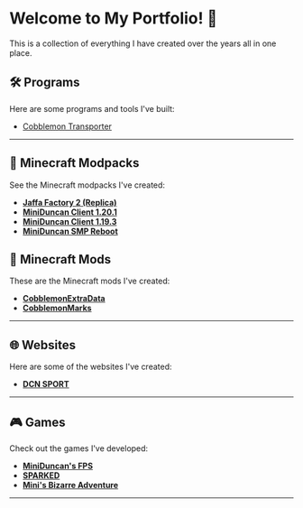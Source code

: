 # Welcome to My Portfolio! 👋
This is a collection of everything I have created over the years all in one place.


## 🛠️ **Programs**
Here are some programs and tools I've built:

- [Cobblemon Transporter](https://github.com/ArchieDxncan/cobblemon-transporter)

---

## 🧱 **Minecraft Modpacks**
See the Minecraft modpacks I've created:

- **[Jaffa Factory 2 (Replica)](https://www.curseforge.com/minecraft/modpacks/jaffa-factory-2-replica)**
- **[MiniDuncan Client 1.20.1](https://modrinth.com/modpack/miniduncan-client)**
- **[MiniDuncan Client 1.19.3](https://www.curseforge.com/minecraft/modpacks/miniduncan-client)**
- **[MiniDuncan SMP Reboot](https://www.curseforge.com/minecraft/modpacks/miniduncan-smp-reboot)**

## 🧱 **Minecraft Mods**
These are the Minecraft mods I've created:
- **[CobblemonExtraData](https://curseforge.com/minecraft/mc-mods/cobblemon-extra-data)**
- **[CobblemonMarks](https://curseforge.com/minecraft/mc-mods/cobblemon-marks)**

---

## 🌐 **Websites**
Here are some of the websites I've created:

- **[DCN SPORT](https://duncansu.miniduncan.net)**

---

## 🎮 **Games**
Check out the games I've developed:

- **[MiniDuncan's FPS](https://miniduncan.itch.io/miniduncans-fps)**
- **[SPARKED](https://miniduncan.itch.io/sparked)**
- **[Mini's Bizarre Adventure](https://miniduncan.itch.io/minis-bizarre-adventure)**

---
